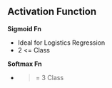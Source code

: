 
## Activation Function

**Sigmoid Fn**
* Ideal for Logistics Regression 
* 2 <= Class

**Softmax Fn**
* >= 3 Class


